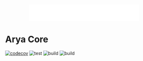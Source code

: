 <br />
<p align="center">
    <a href="https://aryaanalytics.com/">
        <img src="docs/media/icon-full-title-white.png" width="70%"/>
    </a>
</p>

# Arya Core

[![codecov](https://codecov.io/gh/arya-analytics/arya-core/branch/main/graph/badge.svg?token=AVNGTHRMDA)](https://codecov.io/gh/arya-analytics/arya-core)
![test](https://github.com/arya-analytics/arya-core/actions/workflows/test.yml/badge.svg)
![build](https://github.com/arya-analytics/arya-core/actions/workflows/build.yml/badge.svg)
![build](https://github.com/arya-analytics/arya-core/actions/workflows/build.yml/lint.svg)
